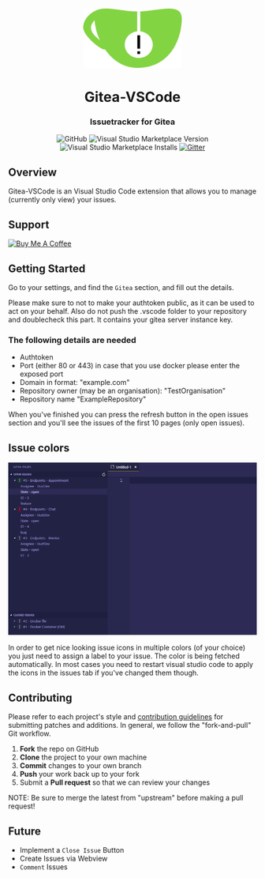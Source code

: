 <div id="vscodium-logo" align="center">
    <br />
    <img src="https://github.com/IJustDev/Gitea-VSCode/raw/master/resources/icon-highres.png" alt="VSCodium Logo" width="200"/>
    <h1>Gitea-VSCode</h1>
    <h3>Issuetracker for Gitea</h3>
</div>

<div id="badges" align="center">

![GitHub](https://img.shields.io/github/license/ijustdev/gitea-vscode)
![Visual Studio Marketplace Version](https://img.shields.io/visual-studio-marketplace/v/ijustdev.gitea-vscode)
![Visual Studio Marketplace Installs](https://img.shields.io/visual-studio-marketplace/i/ijustdev.gitea-vscode)
[![Gitter](https://badges.gitter.im/Gitea-VSCode/community.svg)](https://gitter.im/Gitea-VSCode/community?utm_source=badge&utm_medium=badge&utm_campaign=pr-badge)

</div>

## Overview
Gitea-VSCode is an Visual Studio Code extension that allows you to manage (currently only view) your issues.

## Support
<a href="https://www.buymeacoffee.com/IJustDev" target="_blank"><img src="https://bmc-cdn.nyc3.digitaloceanspaces.com/BMC-button-images/custom_images/orange_img.png" alt="Buy Me A Coffee" style="height: auto !important;width: auto !important;" ></a>

## Getting Started

Go to your settings, and find the `Gitea` section, and fill out the details.

Please make sure to not to make your authtoken public, as it can be used to act on your behalf.
Also do not push the .vscode folder to your repository and doublecheck this part. It contains your gitea server instance key.

### The following details are needed

- Authtoken
- Port (either 80 or 443) in case that you use docker please enter the exposed port
- Domain in format: "example.com"
- Repository owner (may be an organisation): "TestOrganisation"
- Repository name "ExampleRepository"

When you've finished you can press the refresh button in the open issues section and you'll see the issues of the first 10 pages (only open issues).

## Issue colors

![Issues with multiple colors](./media/gitea-issues.png)

In order to get nice looking issue icons in multiple colors (of your choice) you just need to assign a label to your issue. The color is being fetched automatically. In most cases you need to restart visual studio code to apply the icons in the issues tab if you've changed them though.

## Contributing
Please refer to each project's style and [contribution guidelines](CONTRIBUTING.md) for submitting patches and additions. In general, we follow the "fork-and-pull" Git workflow.

 1. **Fork** the repo on GitHub
 2. **Clone** the project to your own machine
 3. **Commit** changes to your own branch
 4. **Push** your work back up to your fork
 5. Submit a **Pull request** so that we can review your changes

NOTE: Be sure to merge the latest from "upstream" before making a pull request!

## Future

- Implement a `Close Issue` Button
- Create Issues via Webview
- `Comment` Issues

[logo]: resources/icon.png
